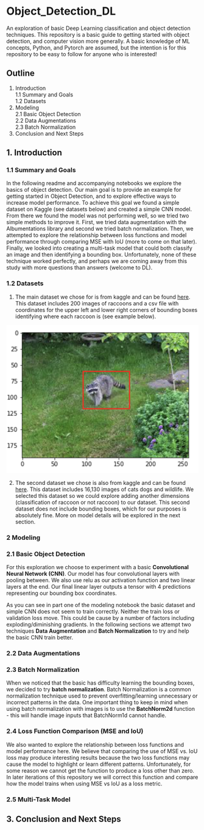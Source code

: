 # Object_Detection_DL
An exploration of basic Deep Learning classification and object detection techniques. This repository is a basic guide to getting started with object detection, and computer vision more generally. A basic knowledge of ML concepts, Python, and Pytorch are assumed, but the intention is for this repository to be easy to follow for anyone who is interested!

## Outline
1. Introduction <br>
  1.1 Summary and Goals <br>
  1.2 Datasets <br>
2. Modeling <br>
    2.1 Basic Object Detection <br>
  2.2 Data Augmentations <br>
  2.3 Batch Normalization <br>
3. Conclusion and Next Steps <br>

## 1. Introduction
### 1.1 Summary and Goals
In the following readme and accompanying notebooks we explore the basics of object detection. Our main goal is to provide an example for getting started in Object Detection, and to explore effective ways to increase model performance. To achieve this goal we found a simple dataset on Kaggle (see datasets below) and created a simple CNN model. From there we found the model was not performing well, so we tried two simple methods to improve it. First, we tried data augmentation with the Albumentations library and second we tried batch normalization. Then, we attempted to explore the relationship between loss functions and model performance through comparing MSE with IoU (more to come on that later). Finally, we looked into creating a multi-task model that could both classify an image and then identifying a bounding box.  Unfortunately, none of these technique worked perfectly, and perhaps we are coming away from this study with more questions than answers (welcome to DL).  

### 1.2 Datasets
1. The main dataset we chose for is from kaggle and can be found [here](https://www.kaggle.com/andrewmvd/animal-faces). This dataset includes 200 images of raccoons and a csv file with coordinates for the upper left and lower right corners of bounding boxes identifying where each raccoon is (see example below).

![alt text](https://github.com/michellejc/Object_Detection_DL/blob/main/OD_example.png)

2. The second dataset we chose is also from kaggle and can be found [here](https://www.kaggle.com/andrewmvd/animal-faces). This dataset includes 16,130 images of cats dogs and wildlife. We selected this dataset so we could explore adding another dimensions (classification of raccoon or not raccoon) to our dataset. This second dataset does not include bounding boxes, which for our purposes is absolutely fine. More on model details will be explored in the next section.

### 2 Modeling
### 2.1 Basic Object Detection

For this exploration we choose to experiment with a basic **Convolutional Neural Network (CNN)**. Our model has four convolutional layers with pooling between. We also use relu as our activation function and two linear layers at the end. Our final linear layer outputs a tensor with 4 predictions representing our bounding box coordinates.

As you can see in part one of the modeling notebook the basic dataset and simple CNN does not seem to train correctly. Neither the train loss or validation loss move. This could be cause by a number of factors including exploding/diminishing gradients. In the following sections we attempt two techniques **Data Augmentation** and **Batch Normalization** to try and help the basic CNN train better.

### 2.2 Data Augmentations

### 2.3 Batch Normalization

When we noticed that the basic has difficulty learning the bounding boxes, we decided to try **batch normalization**. Batch Normalization is a common normalization technique used to prevent overfitting/learning unnecessary or incorrect patterns in the data. One important thing to keep in mind when using batch normalization with images is to use the **BatchNorm2d** function - this will handle image inputs that BatchNorm1d cannot handle.

### 2.4 Loss Function Comparison (MSE and IoU)

We also wanted to explore the relationship between loss functions and model performance here. We believe that comparing the use of MSE vs. IoU loss may produce interesting results because the two loss functions may cause the model to highlight or learn different patterns. Unfortunately, for some reason we cannot get the function to produce a loss other than zero. In later iterations of this repository we will correct this function and compare how the model trains when using MSE vs IoU as a loss metric.

### 2.5 Multi-Task Model

## 3. Conclusion and Next Steps
